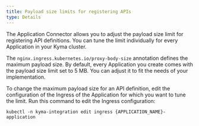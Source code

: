 ```yaml
---
title: Payload size limits for registering APIs
type: Details
---
```


The Application Connector allows you to adjust the payload size limit for registering API definitions. You can tune the limit individually for every Application in your Kyma cluster.

The `nginx.ingress.kubernetes.io/proxy-body-size` annotation defines the maximum payload size. By default, every Application you create comes with the payload size limit set to 5 MB. You can adjust it to fit the needs of your implementation.

To change the maximum payload size for an API definition, edit the configuration of the Ingress of the Application for which you want to tune the limit. Run this command to edit the Ingress configuration:

```
kubectl -n kyma-integration edit ingress {APPLICATION_NAME}-application
```
